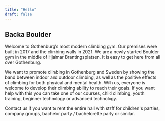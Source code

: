 ```yaml
---
title: "Hello"
draft: false
---
```


## Backa Boulder

Welcome to Gothenburg's most modern climbing gym. Our premises were built in 2017 and
the climbing walls in 2021. We are a newly started Boulder gym in the middle of Hjalmar
Brantingsplatsen. It is easy to get here from all over Gothenburg.

We want to promote climbing in Gothenburg and Sweden by showing the band
between indoor and outdoor climbing, as well as the positive effects of climbing
for both physical and mental health. With us, everyone is welcome to develop
their climbing ability to reach their goals. If you want help with
this you can take one of our courses, child climbing, youth training,
beginner technology or advanced technology.

Contact us if you want to rent the entire hall with staff for children's parties,
company groups, bachelor party / bachelorette party or similar.